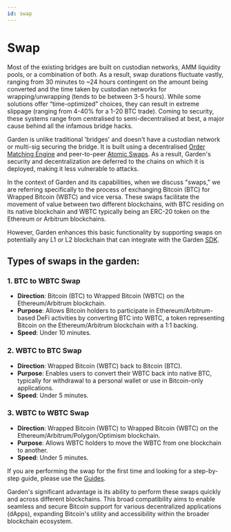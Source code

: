 ```yaml
---
id: swap
---
```


# Swap
Most of the existing bridges are built on custodian networks, AMM liquidity pools, or a combination of both. As a result, swap durations fluctuate vastly, ranging from 30 minutes to ~24 hours contingent on the amount being converted and the time taken by custodian networks for wrapping/unwrapping (tends to be between 3-5 hours). While some solutions offer “time-optimized” choices, they can result in extreme slippage (ranging from 4-40% for a 1-20 BTC trade). Coming to security, these systems range from centralised to semi-decentralised at best, a major cause behind all the infamous bridge hacks.

Garden is unlike traditional 'bridges' and doesn't have a custodian network or multi-sig securing the bridge. It is built using a decentralised [Order Matching Engine](./OrderMatchingEngine.md) and peer-to-peer [Atomic Swaps](./AtomicSwaps.md). As a result, Garden's security and decentralization are deferred to the chains on which it is deployed, making it less vulnerable to attacks. 

In the context of Garden and its capabilities, when we discuss "swaps," we are referring specifically to the process of exchanging Bitcoin (BTC) for Wrapped Bitcoin (WBTC) and vice versa. These swaps facilitate the movement of value between two different blockchains, with BTC residing on its native blockchain and WBTC typically being an ERC-20 token on the Ethereum or Arbitrum blockchains.

However, Garden enhances this basic functionality by supporting swaps on potentially any L1 or L2 blockchain that can integrate with the Garden [SDK](../../build/sdk/Sdk.md).

## Types of swaps in the garden:
### 1. BTC to WBTC Swap
- **Direction**: Bitcoin (BTC) to Wrapped Bitcoin (WBTC) on the Ethereum/Arbitrum blockchain.
- **Purpose**: Allows Bitcoin holders to participate in Ethereum/Arbitrum-based DeFi activities by converting BTC into WBTC, a token representing Bitcoin on the Ethereum/Arbitrum blockchain with a 1:1 backing.
- **Speed**: Under 10 minutes.
### 2. WBTC to BTC Swap
- **Direction**: Wrapped Bitcoin (WBTC) back to Bitcoin (BTC).
- **Purpose**: Enables users to convert their WBTC back into native BTC, typically for withdrawal to a personal wallet or use in Bitcoin-only applications.
- **Speed**: Under 5 minutes.
### 3. WBTC to WBTC Swap
- **Direction**: Wrapped Bitcoin (WBTC) to Wrapped Bitcoin (WBTC) on the Ethereum/Arbitrum/Polygon/Optimism blockchain.
- **Purpose**: Allows WBTC holders to move the WBTC from one blockchain to another.
- **Speed**: Under 5 minutes.

If you are performing the swap for the first time and looking for a step-by-step guide, please use the [Guides](../guides/Guides.md). 

Garden's significant advantage is its ability to perform these swaps quickly and across different blockchains. This broad compatibility aims to enable seamless and secure Bitcoin support for various decentralized applications (dApps), expanding Bitcoin's utility and accessibility within the broader blockchain ecosystem.
